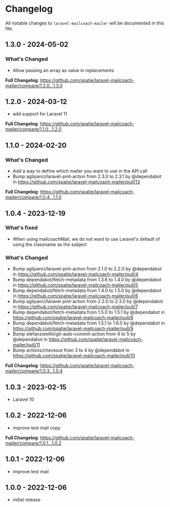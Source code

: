 # Changelog

All notable changes to `laravel-mailcoach-mailer` will be documented in this file.

## 1.3.0 - 2024-05-02

### What's Changed

* Allow passing an array as value in replacements

**Full Changelog**: https://github.com/spatie/laravel-mailcoach-mailer/compare/1.2.0...1.3.0

## 1.2.0 - 2024-03-12

- add support for Laravel 11

**Full Changelog**: https://github.com/spatie/laravel-mailcoach-mailer/compare/1.1.0...1.2.0

## 1.1.0 - 2024-02-20

### What's Changed

* Add a way to define which mailer you want to use in the API call
* Bump aglipanci/laravel-pint-action from 2.3.0 to 2.3.1 by @dependabot in https://github.com/spatie/laravel-mailcoach-mailer/pull/13

**Full Changelog**: https://github.com/spatie/laravel-mailcoach-mailer/compare/1.0.4...1.1.0

## 1.0.4 - 2023-12-19

### What's fixed

* When using mailcoachMail, we do not want to use Laravel's default of using the classname as the subject

### What's Changed

* Bump aglipanci/laravel-pint-action from 2.1.0 to 2.2.0 by @dependabot in https://github.com/spatie/laravel-mailcoach-mailer/pull/4
* Bump dependabot/fetch-metadata from 1.3.6 to 1.4.0 by @dependabot in https://github.com/spatie/laravel-mailcoach-mailer/pull/5
* Bump dependabot/fetch-metadata from 1.4.0 to 1.5.0 by @dependabot in https://github.com/spatie/laravel-mailcoach-mailer/pull/6
* Bump aglipanci/laravel-pint-action from 2.2.0 to 2.3.0 by @dependabot in https://github.com/spatie/laravel-mailcoach-mailer/pull/7
* Bump dependabot/fetch-metadata from 1.5.0 to 1.5.1 by @dependabot in https://github.com/spatie/laravel-mailcoach-mailer/pull/8
* Bump dependabot/fetch-metadata from 1.5.1 to 1.6.0 by @dependabot in https://github.com/spatie/laravel-mailcoach-mailer/pull/9
* Bump stefanzweifel/git-auto-commit-action from 4 to 5 by @dependabot in https://github.com/spatie/laravel-mailcoach-mailer/pull/11
* Bump actions/checkout from 3 to 4 by @dependabot in https://github.com/spatie/laravel-mailcoach-mailer/pull/10

**Full Changelog**: https://github.com/spatie/laravel-mailcoach-mailer/compare/1.0.3...1.0.4

## 1.0.3 - 2023-02-15

- Laravel 10

## 1.0.2 - 2022-12-06

- improve test mail copy

**Full Changelog**: https://github.com/spatie/laravel-mailcoach-mailer/compare/1.0.1...1.0.2

## 1.0.1 - 2022-12-06

- improve test mail

## 1.0.0 - 2022-12-06

- initial release
